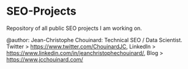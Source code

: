 # SEO-Projects
Repository of all public SEO projects I am working on.


@author: Jean-Christophe Chouinard: Technical SEO / Data Scientist. 
Twitter > https://www.twitter.com/ChouinardJC, 
LinkedIn > https://www.linkedin.com/in/jeanchristophechouinard/, 
Blog > https://www.jcchouinard.com/

